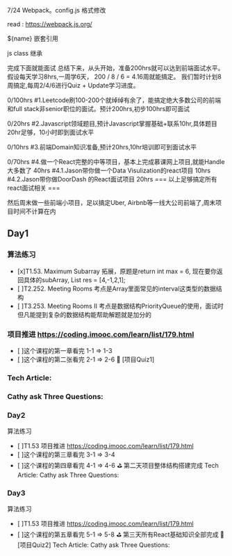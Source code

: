 7/24 
Webpack。config.js 格式修改

read : https://webpack.js.org/

${name}  嵌套引用


js class 继承



完成下面就能面试
总结下来，从头开始，准备200hrs就可以达到前端面试水平。
假设每天学习8hrs,一周学6天， 200 / 8 / 6 = 4.16周就能搞定。 我们暂时计划8周搞定,每周2/4/6进行Quiz + Update学习进度。 

0/100hrs
#1.Leetcode刷100-200个就绰绰有余了，能搞定绝大多数公司的前端和full stack非senior职位的面试。预计200hrs,初步100hrs即可面试

0/20hrs
#2.Javascript领域题目,预计Javascript掌握基础+联系10hr,具体题目20hr足够，10小时即到面试水平

0/10hrs
#3.前端Domain知识准备,预计20hrs,10hr培训即可到面试水平

0/70hrs
#4.做一个React完整的中等项目，基本上完成慕课网上项目,就能Handle大多数了 40hrs
#4.1.Jason带你做一个Data Visulization的react项目 10hrs
#4.2.Jason带你做DoorDash 的React面试项目 20hrs
=== 以上足够搞定所有react面试相关 ===

然后周末做一些前端小项目，足以搞定Uber, Airbnb等一线大公司前端了,周末项目时间不计算在内

## Day1
### 算法练习
- [x]T1.53. Maximum Subarray 拓展，原题是return int max = 6, 现在要你返回具体的subArray, List<Integer> res = [4,-1,2,1];
- [ ]T2.252. Meeting Rooms 考点是Array里面常见的interval这类型的数据结构
- [ ]T3.253. Meeting Rooms II 考点是数据结构PriorityQueue的使用，面试时但凡能提到复杂的数据结构能帮助解题就是加分的
### 项目推进 https://coding.imooc.com/learn/list/179.html
- [ ]这个课程的第一章看完 1-1 => 1-3
- [ ]这个课程的第二张看完 2-1 => 2-6 💯 [项目Quiz1] 
### Tech Article:
### Cathy ask Three Questions:

### Day2
算法练习
- [ ]T1.53
项目推进 https://coding.imooc.com/learn/list/179.html
- [ ]这个课程的第三章看完 3-1 => 3-4
- [ ]这个课程的第四章看完 4-1 => 4-6  ⛳ 第二天项目整体结构搭建完成
Tech Article:
Cathy ask Three Questions:

### Day3
算法练习
- [ ]T1.53
项目推进 https://coding.imooc.com/learn/list/179.html
- [ ]这个课程的第五章看完 5-1 => 5-8 ⛳ 第三天所有React基础知识全部完成 💯 [项目Quiz2]
Tech Article:
Cathy ask Three Questions:
